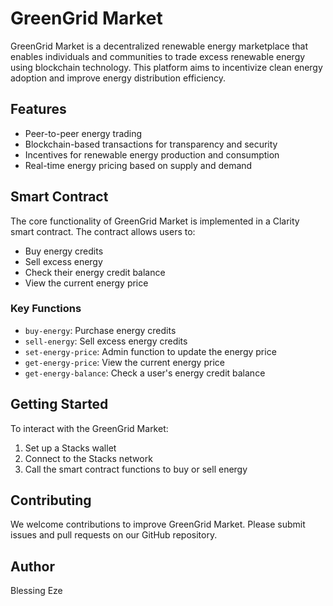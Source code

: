 # GreenGrid Market

GreenGrid Market is a decentralized renewable energy marketplace that enables individuals and communities to trade excess renewable energy using blockchain technology. This platform aims to incentivize clean energy adoption and improve energy distribution efficiency.

## Features
- Peer-to-peer energy trading
- Blockchain-based transactions for transparency and security
- Incentives for renewable energy production and consumption
- Real-time energy pricing based on supply and demand

## Smart Contract

The core functionality of GreenGrid Market is implemented in a Clarity smart contract. The contract allows users to:

- Buy energy credits
- Sell excess energy
- Check their energy credit balance
- View the current energy price

### Key Functions

- `buy-energy`: Purchase energy credits
- `sell-energy`: Sell excess energy credits
- `set-energy-price`: Admin function to update the energy price
- `get-energy-price`: View the current energy price
- `get-energy-balance`: Check a user's energy credit balance

## Getting Started

To interact with the GreenGrid Market:

1. Set up a Stacks wallet
2. Connect to the Stacks network
3. Call the smart contract functions to buy or sell energy

## Contributing

We welcome contributions to improve GreenGrid Market. Please submit issues and pull requests on our GitHub repository.

## Author

Blessing Eze
